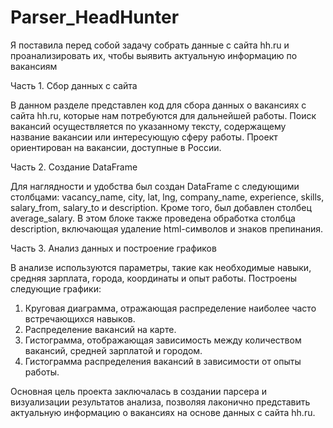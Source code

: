 # Parser_HeadHunter

Я поставила перед собой задачу собрать данные с сайта hh.ru  и проанализировать их, чтобы выявить актуальную информацию по вакансиям 

Часть 1. Сбор данных с сайта  

В данном разделе представлен код для сбора данных о вакансиях с сайта hh.ru, которые нам потребуются для дальнейшей работы. 
Поиск вакансий осуществляется по указанному тексту, содержащему название вакансии или интересующую сферу работы. 
Проект ориентирован на вакансии, доступные в России.

Часть 2. Создание DataFrame  

Для наглядности и удобства был создан DataFrame с следующими столбцами: vacancy_name, city, lat, lng, company_name, experience, skills, salary_from, salary_to и description. 
Кроме того, был добавлен столбец average_salary. 
В этом блоке также проведена обработка столбца description, включающая удаление html-символов и знаков препинания.

Часть 3. Анализ данных и построение графиков  

В анализе используются параметры, такие как необходимые навыки, средняя зарплата, города, координаты и опыт работы. Построены следующие графики:

1) Круговая диаграмма, отражающая распределение наиболее часто встречающихся навыков.
2) Распределение вакансий на карте.
3) Гистограмма, отображающая зависимость между количеством вакансий, средней зарплатой и городом.
4) Гистограмма распределения вакансий в зависимости от опыты работы.

Основная цель проекта заключалась в создании парсера и визуализации результатов анализа, позволяя лаконично представить актуальную информацию о вакансиях на основе данных с сайта hh.ru.




